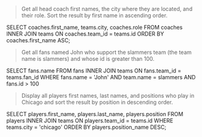 >Get all head coach first names, the city where they are located, and their role. Sort the result by first name in ascending order.

SELECT coaches.first_name, teams.city, coaches.role FROM coaches
INNER JOIN teams
ON coaches.team_id = teams.id
ORDER BY coaches.first_name ASC;

>Get all fans named John who support the slammers team (the team name is slammers) and whose id is greater than 100.

SELECT fans.name FROM fans
INNER JOIN teams
ON fans.team_id = teams.fan_id
WHERE fans.name = 'John' AND team.name = slammers AND fans.id > 100

>Display all players first names, last names, and positions who play in Chicago and sort the result by position in descending order.

SELECT players.first_name, players.last_name, players.position FROM players
INNER JOIN teams
ON players.team_id = teams.id
WHERE teams.city = 'chicago'
ORDER BY players.position_name DESC;
